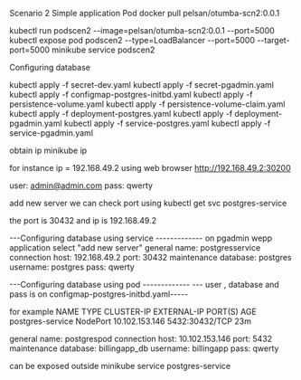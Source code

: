 Scenario 2
Simple application Pod
docker pull pelsan/otumba-scn2:0.0.1

kubectl run podscen2 --image=pelsan/otumba-scn2:0.0.1 --port=5000
kubectl expose pod podscen2 --type=LoadBalancer --port=5000 --target-port=5000
minikube service podscen2


Configuring database

kubectl apply -f secret-dev.yaml
kubectl apply -f secret-pgadmin.yaml 
kubectl apply -f configmap-postgres-initbd.yaml
kubectl apply -f persistence-volume.yaml
kubectl apply -f persistence-volume-claim.yaml
kubectl apply -f deployment-postgres.yaml 
kubectl apply -f deployment-pgadmin.yaml
kubectl apply -f service-postgres.yaml
kubectl apply -f service-pgadmin.yaml 

obtain ip
minikube ip

for instance ip = 192.168.49.2
using web browser
http://192.168.49.2:30200 

user: admin@admin.com
pass: qwerty


add new server we can check port using
kubectl get svc postgres-service

the port is 30432 and ip is 192.168.49.2 

---Configuring database using service -------------
on pgadmin wepp application select "add new server"
general
name: postgresservice
connection 
host: 192.168.49.2
port: 30432
maintenance database: postgres
username: postgres
pass: qwerty

---Configuring database using pod -------------
--- user , database and pass is on configmap-postgres-initbd.yaml-----

for example
NAME               TYPE       CLUSTER-IP       EXTERNAL-IP   PORT(S)          AGE
postgres-service   NodePort   10.102.153.146   <none>        5432:30432/TCP   23m

general
name: postgrespod
connection
host: 10.102.153.146
port: 5432
maintenance database: billingapp_db
username: billingapp
pass: qwerty

can be exposed outside 
minikube service postgres-service